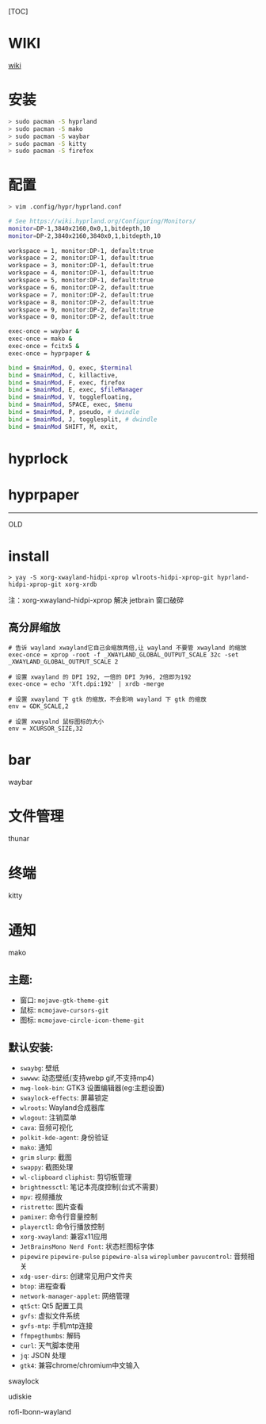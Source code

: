 [TOC]

# WIKI
[wiki](https://hyprland.org/)


# 安装
```bash
> sudo pacman -S hyprland
> sudo pacman -S mako
> sudo pacman -S waybar
> sudo pacman -S kitty
> sudo pacman -S firefox
```


# 配置
```bash
> vim .config/hypr/hyprland.conf

# See https://wiki.hyprland.org/Configuring/Monitors/                                                                 
monitor=DP-1,3840x2160,0x0,1,bitdepth,10                                                                              
monitor=DP-2,3840x2160,3840x0,1,bitdepth,10                                                                           
                                                                                                                      
workspace = 1, monitor:DP-1, default:true                                                                             
workspace = 2, monitor:DP-1, default:true                                                                             
workspace = 3, monitor:DP-1, default:true                                                                             
workspace = 4, monitor:DP-1, default:true                                                                             
workspace = 5, monitor:DP-1, default:true                                                                             
workspace = 6, monitor:DP-2, default:true                                                                             
workspace = 7, monitor:DP-2, default:true                                                                             
workspace = 8, monitor:DP-2, default:true                                                                             
workspace = 9, monitor:DP-2, default:true                                                                             
workspace = 0, monitor:DP-2, default:true   

exec-once = waybar &                                                                                                  
exec-once = mako &                                                                                                    
exec-once = fcitx5 &                                                                                                  
exec-once = hyprpaper &     

bind = $mainMod, Q, exec, $terminal                                                                                   
bind = $mainMod, C, killactive,                                                                                       
bind = $mainMod, F, exec, firefox                                                                                     
bind = $mainMod, E, exec, $fileManager                                                                                
bind = $mainMod, V, togglefloating,                                                                                   
bind = $mainMod, SPACE, exec, $menu                                                                                   
bind = $mainMod, P, pseudo, # dwindle                                                                                 
bind = $mainMod, J, togglesplit, # dwindle                                                                            
bind = $mainMod SHIFT, M, exit,   
```

# hyprlock

# hyprpaper







---

OLD

# install
```
> yay -S xorg-xwayland-hidpi-xprop wlroots-hidpi-xprop-git hyprland-hidpi-xprop-git xorg-xrdb
```

注：xorg-xwayland-hidpi-xprop 解决 jetbrain 窗口破碎

## 高分屏缩放
```
# 告诉 wayland xwayland它自己会缩放两倍,让 wayland 不要管 xwayland 的缩放
exec-once = xprop -root -f _XWAYLAND_GLOBAL_OUTPUT_SCALE 32c -set _XWAYLAND_GLOBAL_OUTPUT_SCALE 2    

# 设置 xwayland 的 DPI 192, 一倍的 DPI 为96, 2倍即为192
exec-once = echo 'Xft.dpi:192' | xrdb -merge

# 设置 xwayland 下 gtk 的缩放，不会影响 wayland 下 gtk 的缩放
env = GDK_SCALE,2

# 设置 xwayalnd 鼠标图标的大小
env = XCURSOR_SIZE,32
```

# bar
waybar

# 文件管理
thunar

# 终端
kitty

# 通知
mako

## 主题:
-  窗口: `mojave-gtk-theme-git`
-  鼠标: `mcmojave-cursors-git`
-  图标: `mcmojave-circle-icon-theme-git`

## 默认安装:
- `swaybg`: 壁纸
- `swwww`: 动态壁纸(支持webp gif,不支持mp4)
- `nwg-look-bin`:  GTK3 设置编辑器(eg:主题设置)
- `swaylock-effects`: 屏幕锁定
- `wlroots`: Wayland合成器库
- `wlogout`: 注销菜单
- `cava`: 音频可视化
- `polkit-kde-agent`: 身份验证
- `mako`: 通知
- `grim` `slurp`: 截图
- `swappy`: 截图处理
- `wl-clipboard` `cliphist`: 剪切板管理
- `brightnessctl`: 笔记本亮度控制(台式不需要)
- `mpv`: 视频播放
- `ristretto`: 图片查看
- `pamixer`: 命令行音量控制
- `playerctl`: 命令行播放控制
- `xorg-xwayland`: 兼容x11应用
- `JetBrainsMono Nerd Font`: 状态栏图标字体
- `pipewire` `pipewire-pulse` `pipewire-alsa` `wireplumber` `pavucontrol`: 音频相关
- `xdg-user-dirs`: 创建常见用户文件夹
- `btop`: 进程查看
- `network-manager-applet`: 网络管理
- `qt5ct`: Qt5 配置工具
- `gvfs`: 虚拟文件系统
- `gvfs-mtp`: 手机mtp连接
- `ffmpegthumbs`: 解码
- `curl`: 天气脚本使用
- `jq`: JSON 处理
- `gtk4`: 兼容chrome/chromium中文输入



swaylock

udiskie

rofi-lbonn-wayland